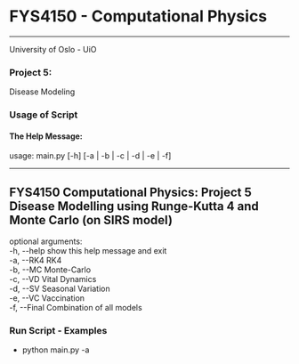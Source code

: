 # FYS4150 - Computational Physics
---------------------------------
University of Oslo - UiO

### **Project 5:**

Disease Modeling


### Usage of Script

#### **The Help Message:**

usage: main.py [-h] [-a | -b | -c | -d | -e | -f]

------------------------------------------------------------------------
FYS4150 Computational Physics: Project 5 Disease Modelling using Runge-Kutta 4
and Monte Carlo (on SIRS model)
------------------------------------------------------------------------

optional arguments:  
  -h, --help   show this help message and exit  
  -a, --RK4    RK4  
  -b, --MC     Monte-Carlo  
  -c, --VD     Vital Dynamics  
  -d, --SV     Seasonal Variation  
  -e, --VC     Vaccination  
  -f, --Final  Combination of all models  


### **Run Script - Examples**

* python main.py -a 